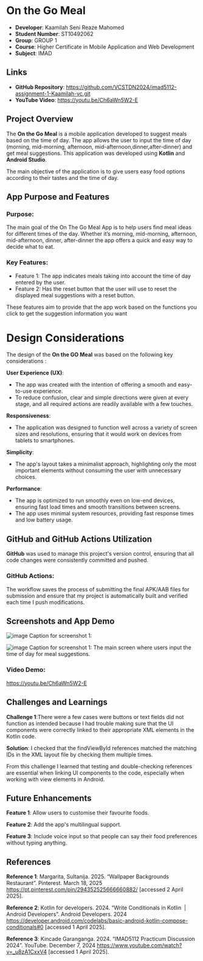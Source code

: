 # On the Go Meal
- **Developer**: Kaamilah Seni Reaze Mahomed
- **Student Number**: ST10492062
- **Group**: GROUP 1
- **Course**: Higher Certificate in Mobile Application and Web Development
- **Subject**: IMAD

## Links
- **GitHub Repository**: https://github.com/VCSTDN2024/imad5112-assignment-1-Kaamilah-vc.git
- **YouTube Video**: https://youtu.be/Ch6aWn5W2-E

## Project Overview

The **On the Go Meal** is a mobile application developed to suggest meals based on the time of day. The app allows the user to input the time of day (morning, mid-morning, afternoon, mid-afternoon,dinner,after-dinner) and get meal suggestions. This application was developed using **Kotlin** and **Android Studio**.

The main objective of the application is to give users easy food options according to their tastes and the time of day.


## App Purpose and Features

### Purpose:
The main goal of the On The Go Meal App is to help users find meal ideas for different times of the day. Whether it’s morning, mid-morning, afternoon, mid-afternoon, dinner, after-dinner the app offers a quick and easy way to decide what to eat.

### Key Features:
- Feature 1: The app indicates meals taking into account the time of day entered by the user.
- Feature 2: Has the reset button that the user will use to reset the displayed meal suggestions with a reset button.
  
These features aim to provide that the app work based on the functions you click to get the suggestion information you want 


# Design Considerations

The design of the **On the GO Meal** was based on the following key considerations :

**User Experience (UX)**:

- The app was created with the intention of offering a smooth and easy-to-use experience. 
- To reduce confusion, clear and simple directions were given at every stage, and all required actions are readily available with a few touches.

**Responsiveness**:
- The application was designed to function well across a variety of screen sizes and resolutions, ensuring that it would work on devices from tablets to smartphones.

**Simplicity**:
- The app's layout takes a minimalist approach, highlighting only the most important elements without consuming the user with unnecessary choices.

 **Performance**:
 - The app is optimized to run smoothly even on low-end devices, ensuring fast load times and smooth transitions between screens.
 - The app uses minimal system resources, providing fast response times and low battery usage.

 GitHub and GitHub Actions Utilization
----------------------------------------

**GitHub** was used to manage this project's version control, ensuring that all code changes were consistently committed and pushed.

### GitHub Actions:

The workflow saves the process of submitting the final APK/AAB files for submission and ensure that my project is automatically built and verified each time I push modifications.

Screenshots and App Demo
---------------------------

![image](https://github.com/user-attachments/assets/7f421be7-f212-43db-bb12-436cff3af701)
Caption for screenshot 1:




![image](https://github.com/user-attachments/assets/9874e41d-86ca-4e55-a049-6289507ea217)
 Caption for screenshot 1: The main screen where users input the time of day for meal suggestions.





### Video Demo:
https://youtu.be/Ch6aWn5W2-E

 Challenges and Learnings
---------------------------

**Challenge 1**:There were a few cases were buttons or text fields did not function as intended because I had trouble making sure that the UI components  were correctly linked to their appropriate XML elements in the Kotlin code.

 **Solution**: I checked that the findViewById references matched the matching IDs in the XML layout file by checking them multiple times.

 From this challenge I learned that testing and double-checking references are essential when linking UI components to the code, especially when working with view elements in Android.


## Future Enhancements
 
**Feature 1**: Allow users to customise their favourite foods.

**Feature 2**: Add the app's multilingual support.

**Feature 3**: Include voice input so that people can say their food preferences without typing anything.


References
-------------

**Reference 1**: Margarita, Sultanija. 2025. “Wallpaper Backgrounds Restaurant”. Pinterest. March 18, 2025 <https://pt.pinterest.com/pin/294352525666660882/> [accessed 2 April 2025].
   
**Reference 2**: Kotlin for developers. 2024. “Write Conditionals in Kotlin  |  Android Developers”. Android Developers. 2024 <https://developer.android.com/codelabs/basic-android-kotlin-compose-conditionals#0> [accessed 1 April 2025].

**Reference 3**: Kincade Garanganga. 2024. “IMAD5112 Practicum Discussion 2024”. YouTube. December 7, 2024 <https://www.youtube.com/watch?v=_u8zA1CxxV4> [accessed 1 April 2025].












